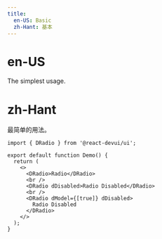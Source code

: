 ```yaml
---
title:
  en-US: Basic
  zh-Hant: 基本
---
```


# en-US

The simplest usage.

# zh-Hant

最简单的用法。

```tsx
import { DRadio } from '@react-devui/ui';

export default function Demo() {
  return (
    <>
      <DRadio>Radio</DRadio>
      <br />
      <DRadio dDisabled>Radio Disabled</DRadio>
      <br />
      <DRadio dModel={[true]} dDisabled>
        Radio Disabled
      </DRadio>
    </>
  );
}
```
